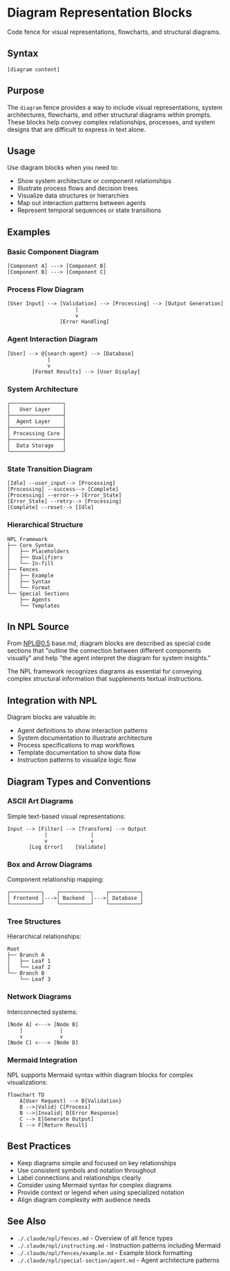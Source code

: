 # Diagram Representation Blocks
Code fence for visual representations, flowcharts, and structural diagrams.

## Syntax
```diagram
[diagram content]
```

## Purpose
The `diagram` fence provides a way to include visual representations, system architectures, flowcharts, and other structural diagrams within prompts. These blocks help convey complex relationships, processes, and system designs that are difficult to express in text alone.

## Usage
Use diagram blocks when you need to:
- Show system architecture or component relationships
- Illustrate process flows and decision trees
- Visualize data structures or hierarchies
- Map out interaction patterns between agents
- Represent temporal sequences or state transitions

## Examples

### Basic Component Diagram
```diagram
[Component A] ---> [Component B]
[Component B] ---> [Component C]
```

### Process Flow Diagram
```diagram
[User Input] --> [Validation] --> [Processing] --> [Output Generation]
                      |
                      v
                 [Error Handling]
```

### Agent Interaction Diagram
```diagram
[User] --> @{search-agent} --> [Database]
             |
             v
        [Format Results] --> [User Display]
```

### System Architecture
```diagram
┌─────────────────┐
│   User Layer    │
├─────────────────┤
│  Agent Layer    │
├─────────────────┤
│ Processing Core │
├─────────────────┤
│  Data Storage   │
└─────────────────┘
```

### State Transition Diagram
```diagram
[Idle] --user_input--> [Processing]
[Processing] --success--> [Complete]
[Processing] --error--> [Error_State]
[Error_State] --retry--> [Processing]
[Complete] --reset--> [Idle]
```

### Hierarchical Structure
```diagram
NPL Framework
├── Core Syntax
│   ├── Placeholders
│   ├── Qualifiers
│   └── In-fill
├── Fences
│   ├── Example
│   ├── Syntax
│   └── Format
└── Special Sections
    ├── Agents
    └── Templates
```

## In NPL Source
From NPL@0.5 base.md, diagram blocks are described as special code sections that "outline the connection between different components visually" and help "the agent interpret the diagram for system insights."

The NPL framework recognizes diagrams as essential for conveying complex structural information that supplements textual instructions.

## Integration with NPL
Diagram blocks are valuable in:
- Agent definitions to show interaction patterns
- System documentation to illustrate architecture
- Process specifications to map workflows
- Template documentation to show data flow
- Instruction patterns to visualize logic flow

## Diagram Types and Conventions

### ASCII Art Diagrams
Simple text-based visual representations:
```diagram
Input --> [Filter] --> [Transform] --> Output
            |              |
            v              v
       [Log Error]    [Validate]
```

### Box and Arrow Diagrams
Component relationship mapping:
```diagram
┌──────────┐    ┌──────────┐    ┌──────────┐
│ Frontend │--->│ Backend  │--->│ Database │
└──────────┘    └──────────┘    └──────────┘
```

### Tree Structures
Hierarchical relationships:
```diagram
Root
├── Branch A
│   ├── Leaf 1
│   └── Leaf 2
└── Branch B
    └── Leaf 3
```

### Network Diagrams
Interconnected systems:
```diagram
[Node A] <---> [Node B]
    |            |
    v            v
[Node C] <---> [Node D]
```

### Mermaid Integration
NPL supports Mermaid syntax within diagram blocks for complex visualizations:
```diagram
flowchart TD
    A[User Request] --> B{Validation}
    B -->|Valid| C[Process]
    B -->|Invalid| D[Error Response]
    C --> E[Generate Output]
    E --> F[Return Result]
```

## Best Practices
- Keep diagrams simple and focused on key relationships
- Use consistent symbols and notation throughout
- Label connections and relationships clearly
- Consider using Mermaid syntax for complex diagrams
- Provide context or legend when using specialized notation
- Align diagram complexity with audience needs

## See Also
- `./.claude/npl/fences.md` - Overview of all fence types
- `./.claude/npl/instructing.md` - Instruction patterns including Mermaid
- `./.claude/npl/fences/example.md` - Example block formatting
- `./.claude/npl/special-section/agent.md` - Agent architecture patterns